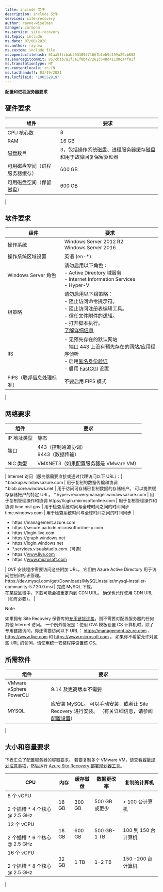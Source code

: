 ```yaml
---
title: include 文件
description: include 文件
services: site-recovery
author: rayne-wiselman
manager: carmonm
ms.service: site-recovery
ms.topic: include
ms.date: 07/08/2020
ms.author: raynew
ms.custom: include file
ms.openlocfilehash: 61aa5ffcbab493109371067b1eb9d199a29cb852
ms.sourcegitcommit: 867cb1b7a1f3a1f0b427282c648d411d0ca4f81f
ms.translationtype: HT
ms.contentlocale: zh-CN
ms.lasthandoff: 03/19/2021
ms.locfileid: "100552919"
---
```

**配置和进程服务器要求**


## <a name="hardware-requirements"></a>硬件要求

**组件** | **要求** 
--- | ---
CPU 核心数 | 8 
RAM | 16 GB
磁盘数目 | 3，包括操作系统磁盘、进程服务器缓存磁盘和用于故障回复保留驱动器 
可用磁盘空间（进程服务器缓存） | 600 GB
可用磁盘空间（保留磁盘） | 600 GB
 | 

## <a name="software-requirements"></a>软件要求

**组件** | **要求** 
--- | ---
操作系统 | Windows Server 2012 R2 <br> Windows Server 2016
操作系统区域设置 | 英语 (en-*)
Windows Server 角色 | 请勿启用以下角色： <br> - Active Directory 域服务 <br>- Internet Information Services <br> - Hyper-V 
组策略 | 请勿启用以下组策略： <br> - 阻止访问命令提示符。 <br> - 阻止访问注册表编辑工具。 <br> - 信任文件附件的逻辑。 <br> - 打开脚本执行。 <br> [了解详细信息](/previous-versions/windows/it-pro/windows-7/gg176671(v=ws.10))
IIS | - 无预先存在的默认网站 <br> - 端口 443 上没有预先存在的网站/应用程序侦听 <br>- 启用[匿名身份验证](/previous-versions/windows/it-pro/windows-server-2008-R2-and-2008/cc731244(v=ws.10)) <br> - 启用 [FastCGI](/previous-versions/windows/it-pro/windows-server-2008-R2-and-2008/cc753077(v=ws.10)) 设置 
FIPS（联邦信息处理标准） | 不要启用 FIPS 模式
|

## <a name="network-requirements"></a>网络要求

**组件** | **要求** 
--- | --- 
IP 地址类型 | 静态 
端口 | 443（控制通道协调）<br>9443（数据传输） 
NIC 类型 | VMXNET3（如果配置服务器是 VMware VM）
 |
Internet 访问（服务器需要直接或通过代理访问以下 URL）：|
\*.backup.windowsazure.com | 用于复制的数据传输和协调
\*.blob.core.windows.net | 用于访问可存储已复制数据的存储帐户。 可以提供缓存存储帐户的特定 URL。
\*.hypervrecoverymanager.windowsazure.com | 用于复制管理操作和协调
https:\//login.microsoftonline.com | 用于复制管理操作和协调 
time.nist.gov | 用于检查系统时间与全球时间之间的时间同步
time.windows.com | 用于检查系统时间与全球时间之间的时间同步
| <ul> <li> https:\//management.azure.com </li><li> https:\//secure.aadcdn.microsoftonline-p.com </li><li> https:\//login.live.com </li><li> https:\//graph.windows.net </li><li> https:\//login.windows.net </li><li> *.services.visualstudio.com（可选） </li><li> https:\//www.live.com </li><li> https:\//www.microsoft.com </li></ul> | OVF 安装程序需要访问这些附加 URL。 它们由 Azure Active Directory 用于访问控制和标识管理。
https:\//dev.mysql.com/get/Downloads/MySQLInstaller/mysql-installer-community-5.7.20.0.msi  | 完成 MySQL 下载。 </br> 在某些区域中，下载可能会被重定向到 CDN URL。 确保也允许使用 CDN URL（如有必要）。
|

> [!NOTE]
> 如果拥有 Site Recovery 保管库的[专用链接连接](../articles/site-recovery/hybrid-how-to-enable-replication-private-endpoints.md)，则不需要对配置服务器的任何其他 Internet 访问。 一个例外情况是：使用 OVA 模板设置 CS 计算机时，除了专用链接访问，你还需要访问以下 URL： https://management.azure.com 、 https://www.live.com 和 https://www.microsoft.com 。 如果你不希望允许对这些 URL 的访问，请使用统一安装程序设置该 CS。

## <a name="required-software"></a>所需软件

**组件** | **要求** 
--- | ---
VMware vSphere PowerCLI | 9\.14 及更高版本不需要
MYSQL | 应安装 MySQL。 可以手动安装，或者让 Site Recovery 进行安装。 （有关详细信息，请参阅[配置设置](../articles/site-recovery/vmware-azure-deploy-configuration-server.md#configure-settings)）
|

## <a name="sizing-and-capacity-requirements"></a>大小和容量要求

下表汇总了配置服务器的容器要求。 若要复制多个 VMware VM，请查看[容量规划注意事项](../articles/site-recovery/site-recovery-plan-capacity-vmware.md)，然后运行 [Azure Site Recovery 部署规划器工具](../articles/site-recovery/site-recovery-deployment-planner.md)。


**CPU** | **内存** | 缓存磁盘 | **数据更改率** | **复制的计算机**
--- | --- | --- | --- | ---
8 个 vCPU<br/><br/> 2 个插槽 * 4 个核心 \@ 2.5 GHz | 16 GB | 300 GB | 500 GB 或更少 | < 100 台计算机
12 个 vCPU<br/><br/> 2 个插槽 * 6 个核心 \@ 2.5 GHz | 18 GB | 600 GB | 500 GB-1 TB | 100 到 150 台计算机
16 个 vCPU<br/><br/> 2 个插槽 * 8 个核心 \@ 2.5 GHz | 32 GB | 1 TB | 1-2 TB | 150 -200 台计算机
|
